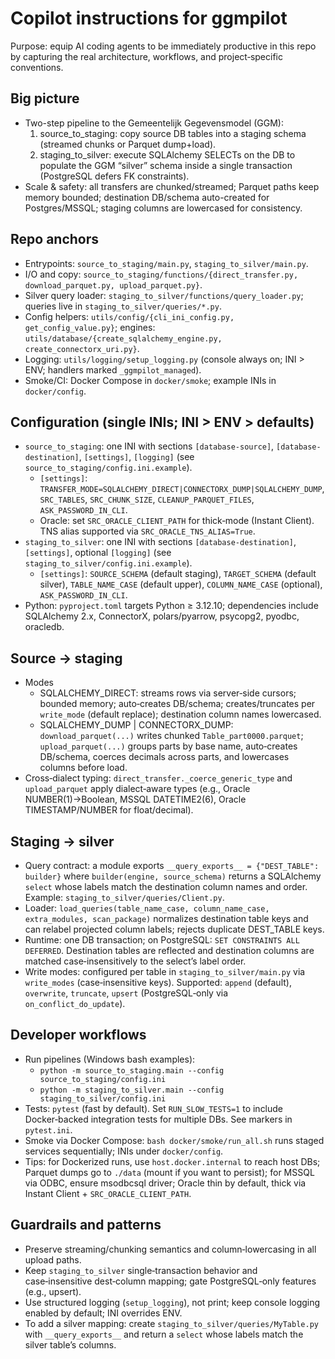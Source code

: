# Copilot instructions for ggmpilot

Purpose: equip AI coding agents to be immediately productive in this repo by capturing the real architecture, workflows, and project‑specific conventions.

## Big picture
- Two-step pipeline to the Gemeentelijk Gegevensmodel (GGM):
  1) source_to_staging: copy source DB tables into a staging schema (streamed chunks or Parquet dump+load).
  2) staging_to_silver: execute SQLAlchemy SELECTs on the DB to populate the GGM “silver” schema inside a single transaction (PostgreSQL defers FK constraints).
- Scale & safety: all transfers are chunked/streamed; Parquet paths keep memory bounded; destination DB/schema auto-created for Postgres/MSSQL; staging columns are lowercased for consistency.

## Repo anchors
- Entrypoints: `source_to_staging/main.py`, `staging_to_silver/main.py`.
- I/O and copy: `source_to_staging/functions/{direct_transfer.py, download_parquet.py, upload_parquet.py}`.
- Silver query loader: `staging_to_silver/functions/query_loader.py`; queries live in `staging_to_silver/queries/*.py`.
- Config helpers: `utils/config/{cli_ini_config.py, get_config_value.py}`; engines: `utils/database/{create_sqlalchemy_engine.py, create_connectorx_uri.py}`.
- Logging: `utils/logging/setup_logging.py` (console always on; INI > ENV; handlers marked `_ggmpilot_managed`).
- Smoke/CI: Docker Compose in `docker/smoke`; example INIs in `docker/config`.

## Configuration (single INIs; INI > ENV > defaults)
- `source_to_staging`: one INI with sections `[database-source]`, `[database-destination]`, `[settings]`, `[logging]` (see `source_to_staging/config.ini.example`).
  - `[settings]`: `TRANSFER_MODE=SQLALCHEMY_DIRECT|CONNECTORX_DUMP|SQLALCHEMY_DUMP`, `SRC_TABLES`, `SRC_CHUNK_SIZE`, `CLEANUP_PARQUET_FILES`, `ASK_PASSWORD_IN_CLI`.
  - Oracle: set `SRC_ORACLE_CLIENT_PATH` for thick‑mode (Instant Client). TNS alias supported via `SRC_ORACLE_TNS_ALIAS=True`.
- `staging_to_silver`: one INI with sections `[database-destination]`, `[settings]`, optional `[logging]` (see `staging_to_silver/config.ini.example`).
  - `[settings]`: `SOURCE_SCHEMA` (default staging), `TARGET_SCHEMA` (default silver), `TABLE_NAME_CASE` (default upper), `COLUMN_NAME_CASE` (optional), `ASK_PASSWORD_IN_CLI`.
- Python: `pyproject.toml` targets Python ≥ 3.12.10; dependencies include SQLAlchemy 2.x, ConnectorX, polars/pyarrow, psycopg2, pyodbc, oracledb.

## Source → staging
- Modes
  - SQLALCHEMY_DIRECT: streams rows via server‑side cursors; bounded memory; auto‑creates DB/schema; creates/truncates per `write_mode` (default replace); destination column names lowercased.
  - SQLALCHEMY_DUMP | CONNECTORX_DUMP: `download_parquet(...)` writes chunked `Table_part0000.parquet`; `upload_parquet(...)` groups parts by base name, auto‑creates DB/schema, coerces decimals across parts, and lowercases columns before load.
- Cross‑dialect typing: `direct_transfer._coerce_generic_type` and `upload_parquet` apply dialect‑aware types (e.g., Oracle NUMBER(1)→Boolean, MSSQL DATETIME2(6), Oracle TIMESTAMP/NUMBER for float/decimal).

## Staging → silver
- Query contract: a module exports `__query_exports__ = {"DEST_TABLE": builder}` where `builder(engine, source_schema)` returns a SQLAlchemy `select` whose labels match the destination column names and order. Example: `staging_to_silver/queries/Client.py`.
- Loader: `load_queries(table_name_case, column_name_case, extra_modules, scan_package)` normalizes destination table keys and can relabel projected column labels; rejects duplicate DEST_TABLE keys.
- Runtime: one DB transaction; on PostgreSQL: `SET CONSTRAINTS ALL DEFERRED`. Destination tables are reflected and destination columns are matched case‑insensitively to the select’s label order.
- Write modes: configured per table in `staging_to_silver/main.py` via `write_modes` (case‑insensitive keys). Supported: `append` (default), `overwrite`, `truncate`, `upsert` (PostgreSQL‑only via `on_conflict_do_update`).

## Developer workflows
- Run pipelines (Windows bash examples):
  - `python -m source_to_staging.main --config source_to_staging/config.ini`
  - `python -m staging_to_silver.main --config staging_to_silver/config.ini`
- Tests: `pytest` (fast by default). Set `RUN_SLOW_TESTS=1` to include Docker‑backed integration tests for multiple DBs. See markers in `pytest.ini`.
- Smoke via Docker Compose: `bash docker/smoke/run_all.sh` runs staged services sequentially; INIs under `docker/config`.
- Tips: for Dockerized runs, use `host.docker.internal` to reach host DBs; Parquet dumps go to `./data` (mount if you want to persist); for MSSQL via ODBC, ensure msodbcsql driver; Oracle thin by default, thick via Instant Client + `SRC_ORACLE_CLIENT_PATH`.

## Guardrails and patterns
- Preserve streaming/chunking semantics and column‑lowercasing in all upload paths.
- Keep `staging_to_silver` single‑transaction behavior and case‑insensitive dest‑column mapping; gate PostgreSQL‑only features (e.g., upsert).
- Use structured logging (`setup_logging`), not print; keep console logging enabled by default; INI overrides ENV.
- To add a silver mapping: create `staging_to_silver/queries/MyTable.py` with `__query_exports__` and return a `select` whose labels match the silver table’s columns.